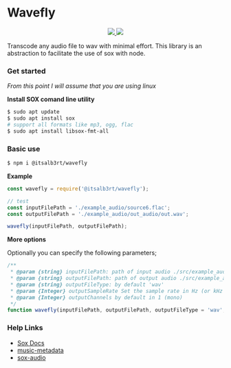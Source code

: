 # Wavefly

<div style="text-align:center">
<a href="https://github.com/itsalb3rt/wavefly">
<img src="https://img.shields.io/github/stars/itsalb3rt/wavefly"/>
</a>
<a href="https://github.com/itsalb3rt/wavefly">
<img src="https://img.shields.io/github/license/itsalb3rt/wavefly"/>
</a>
</div>

Transcode any audio file to wav with minimal effort. This library is an abstraction to facilitate the use of sox with node.

### Get started

*From this point I will assume that you are using linux*

**Install SOX comand line utility**

```bash
$ sudo apt update
$ sudo apt install sox
# support all formats like mp3, ogg, flac
$ sudo apt install libsox-fmt-all
```

### Basic use

```bash
$ npm i @itsalb3rt/wavefly
```

**Example**

```javascript
const wavefly = require('@itsalb3rt/wavefly');

// test
const inputFilePath = './example_audio/source6.flac';
const outputFilePath = './example_audio/out_audio/out.wav';

wavefly(inputFilePath, outputFilePath);
```

**More options**

Optionally you can specify the following parameters;

```javascript
/**
 * @param {string} inputFilePath: path of input audio ./src/example_audio/source6.flac
 * @param {string} outputFilePath: path of output audio ./src/example_audio/out_audio/out.wav
 * @param {string} outputFileType: by default 'wav'
 * @param {Integer} outputSampleRate Set the sample rate in Hz (or kHz if appended with a 'k')
 * @param {Integer} outputChannels by default in 1 (mono)
 */
function wavefly(inputFilePath, outputFilePath, outputFileType = 'wav', outputSampleRate = 8000, outputChannels = 1 ){}

```

### Help Links

* [Sox Docs](http://sox.sourceforge.net/soxformat.html)
* [music-metadata](https://github.com/borewit/music-metadata#readme)
* [sox-audio](https://github.com/psaylor/sox-audio)